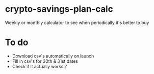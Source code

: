 # crypto-savings-plan-calc
Weekly or monthly calculator to see when periodically it's better to buy

# To do
- Download csv's automatically on launch
- Fill in csv's for 30th & 31st dates
- Check if it actually works ?

